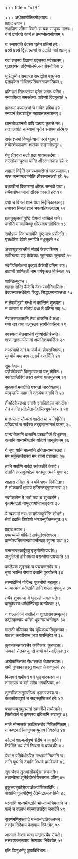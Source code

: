 +++
title = "०८१"

+++
अथैकाशीतितमोऽध्यायः।  
प्रह्लाद उवाच।  
स्थापितां प्रतिमां विष्णोः सम्यक् सम्पूज्य मानवः।  
यं यं प्रार्थयते कामं तं तमाप्नोत्यसंशयम् १

यः स्नापयति देवस्य घृतेन प्रतिमां हरेः।  
प्रस्थे प्रस्थे द्विजाग्र्याणां स ददाति गवां शतम् २

गवां शतस्य विप्राणां यद्दत्तस्य भवेत्फलम्।  
घृतप्रस्थेन तद्विष्णोर्लभेत्स्नानोपयोगिना ३

भूरिद्युम्नेन सम्प्राप्ता सप्तद्वीपा वसुन्धरा।  
घृताढकेन गोविन्दप्रतिमास्नापनात्किल ४

प्रतिमासं सिताष्टम्यां घृतेन जगतः पतिम्।  
स्नापयित्वा समस्तेभ्यः पापेभ्यो विप्रमुच्यते ५

द्वादश्यां पञ्चदश्यां च गव्येन हविषा हरेः।  
स्नापनं दैत्यशार्दूल महापातकनाशनम् ६

ज्ञानतोऽज्ञानतो वापि यत्पापं कुरुते नरः।  
तत्क्षालयति सन्ध्यायां घृतेन स्नापयन्हरिम् ७

सर्वयज्ञमयो विष्णुर्हव्यानां परमं घृतम्।  
तयोरशेषपापानां क्षालकः सङ्गमोऽसुर ८

येषु क्षीरवहा नद्यो ह्रदाः पायसकर्दमाः।  
तांल्लोकान्पुरुषा यान्ति क्षीरस्नानकरा हरेः ९

आह्लादं निर्वृतिं स्वास्थ्यमारोग्यं चारुरूपताम्।  
सप्त जन्मान्यवाप्नोति क्षीरस्नानकरो हरेः १०

दध्यादीनां विकाराणां क्षीरतः सम्भवो यथा।  
तथैवाशेषकामानां क्षीरस्नापनतो हरेः ११

यथा च विमलं ज्ञानं यथा निर्वृतिकारकम्।  
तथास्य निर्मलं ज्ञानं भवत्यतिफलप्रदम् १२

ग्रहानुकूलतां पुष्टिं प्रियत्वं चाखिले जने।  
करोति भगवान्विष्णुः क्षीरस्नापनतोषितः १३

सर्वोऽस्य स्निग्धतामेति दृष्टमात्रः प्रसीदति।  
घृतक्षीरेण देवेशे स्नापिते मधुसूदने १४

अत्राप्युदाहरन्तीमं संवादं केशवाश्रितम्।  
शाण्डिल्या सह कैकेय्याः सुमनायाः सुरालये १५

स्वर्गेऽतिशोभनां दृष्ट्वा कैकेयीं पतिना सह।  
ब्राह्मणी शाण्डिली नाम पर्यपृच्छत विस्मिता १६

शाण्डिल्युवाच।  
शतशः सन्ति कैकेयि देवाः स्वर्गनिवासिनः।  
देवपत्न्यस्तथैवैताः सिद्धाः सिद्धाङ्गनास्तथा १७

न तेषामीदृशो गन्धो न कान्तिर्न सुरूपता।  
न वाससां च शोभेयं यथा ते पतिना सह १८

नैवाभरणजातानि तेषां भ्राजन्ति वै तथा।  
यथा तव यथा पत्युस्तव स्वर्गनिवासिनः १९

स्वस्थता चेतसश्चेयं युवयोरतिरिच्यते।  
शक्राद्यानामपीसानां क्षयातिशयवर्जितः २०

तपःप्रभावो दानं वा कर्म वा होमसञ्ज्ञितम्।  
युवयोर्यन्ममाचक्ष्व तत्सर्वं वरवर्णिनि २१

सुमनोवाच।  
यज्ञैर्यज्ञेश्वरो विष्णुरावाभ्यां यत्तु तोषितः।  
स्वर्गप्राप्तिरियं तस्य कर्मणः फलमुत्तमम् २२

सुरूपतां मनःप्रीति पश्यतां चारुवेषताम्।  
यत्पृच्छसि महाभागे तदप्येषा वदामि ते २३

तीर्थोदकैस्तथा स्नानैः स्नापितोऽयं जनार्दनः।  
तेन कान्तिरतीत्यैतान्देवांस्त्रिभुवनेश्वरान् २४

मनःप्रसादः सौम्यत्वं शारीरा या च निर्वृतिः।  
यत्प्रियत्वं च सर्वस्य तद्घृतस्नानजं फलम् २५

यान्यभीष्टानि वासांसि यच्चाभीष्टं विभूषणम्।  
रत्नानि यान्यभीष्टानि यत्प्रियं चानुलेपनम् २६

ये धूपा यानि माल्यानि दयितान्यभवंस्तदा।  
मम भर्तुस्तथैवास्य मम राज्यं प्रशासतः २७

तानि सर्वाणि सर्वज्ञे सर्वकर्तरि केशवे।  
दत्तानि तत्समुत्थोऽयं गन्धभूषात्मको गुणः २८

आहारा दयिता ये च पवित्राश्च निवेदिताः।  
ते लोककर्त्रे क्षृणाय तृप्तिस्तद्गुणसम्भवा २९

स्वर्गकामेन मे भर्त्रा मया च शुभदर्शने।  
कृतमेतदतो नाभूदावयोर्भवसङ्क्षयः ३०

ये त्वकामां नराः सम्यगेतत्कुर्वन्ति शोभने।  
तेषां ददाति विश्वेशो भगवान्मुक्तिमच्युतः ३१

प्रह्लाद उवाच।  
एवमभ्यर्च्य गोविन्दं सर्वभूतेश्वरेश्वरम्।  
प्राप्नोत्यभिमतान्कामान्दैत्याह सुमना यथा ३२

चन्दनागरुकर्पूरकुङ्कुमोशीरपद्मकैः।  
अनुलिप्तो हरिर्भक्त्या वरान्भोगान्प्रयच्छति ३३

कालेयकं तुङ्गकं च पद्मचन्दनमेव च।  
नॄणां भवन्ति रोगाय दत्तानि पुरुषोत्तमे ३४

तस्मादेभिर्न गोविन्दः पूजनीयो महासुर।  
यान्यात्मनः सदेष्टानि तानि शस्तान्युपाकुरु ३५

तथैव शुभगन्धा ये धूपास्ते जगतः पतेः।  
वासुदेवस्य धर्मज्ञैर्निवेद्या दानवेश्वर ३६

न शल्लकीजं नाक्षौलं न शुक्तासवसम्भृतम्।  
दद्यात्कृष्णाय धर्मज्ञो धूपानाराधनोद्यतः ३७

मालती मल्लिका चैव यूथिकाथातिमुक्तका।  
पाटला करवीरश्च जवा पारन्तिरेव च ३८

कुब्जकस्तगरश्चैव कर्णिकारः कुरण्टकः।  
चम्पको रोतकः कुन्दो बाणो वर्वरमालिकाः ३९

अशोकतिलका रोध्रास्तथा चैवाटरूषकः।  
अमी पुष्पप्रकारास्तु शस्ताः केशवपूजने ४०

बिल्वपत्रं शमीपत्रं पत्रं भृङ्गारकस्य च।  
तमालपत्रं च बले सदैव भगवत्प्रियम् ४१

तुलसीकालतुलसीपत्रं भृङ्गरजस्य च।  
केतकीपत्रपुष्पं च सद्यस्तुष्टिकरं हरेः ४२

पद्मान्यम्बुसमुत्थानां रक्तनीले तथोत्पले।  
सितोत्पलं च कृष्णस्य दयितानि सदासुर ४३

नार्कं नोन्मत्तकं काञ्चित्तथैव गिरिकर्णिकाम्।  
न कण्टकारिकापुष्पमच्युताय निवेदयेत् ४४

कौटजं शाल्मलीपुष्पं शैरीषं च जनार्दने।  
निवेदिते भयं रोगं निःवतां च प्रयच्छति ४५

येषां न प्रतिषेधोऽस्ति गन्धवर्णान्वितानि च।  
तानि पुष्पाणि देयानि विष्णवे प्रभविष्णवे ४६

सुगन्धैश्च सुरामांसीकर्पूरागरुचन्दनैः।  
तथान्यैश्च शुभैर्द्रव्यैरर्चयेज्जगतः पतिम् ४७

दुकूलपटुकौशेयवार्क्षकर्पासिकादिभिः।  
वासोभिः पूजयेद्विष्णुं दैतेयेन्द्रात्मनः प्रियैः ४८

भक्ष्याणि यान्यभीष्टानि भोज्यान्यभिमतानि च।  
फलं च वल्लभं यत्स्यात्तत्तद्देयं जनार्दने ४९

सुवर्णमणिमुक्तादि यच्चान्यदतिवल्लभम्।  
तत्तद्देवातिदेवाय केशवाय निवेदयेत् ५०

आत्मानं केशवं मत्वा यद्यत्तस्यैव रोचते।  
तत्तदव्यक्तरूपाय केशवाय निवेदयेत् ५१

इति विष्णुधर्मेषु पुष्पादिविभागः।  
